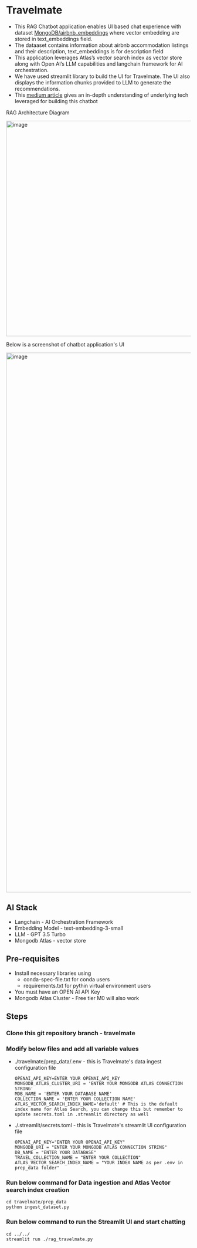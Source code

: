 # Travelmate
- This RAG Chatbot application enables UI based chat experience with dataset [MongoDB/airbnb_embeddings](https://huggingface.co/datasets/MongoDB/airbnb_embeddings) where vector embedding are stored in text_embeddings field. 
- The dataaset contains information about airbnb accommodation listings and their description, text_embeddings is for description field
- This application leverages Atlas’s vector search index as vector store along with Open AI’s LLM capabilities and langchain framework for AI orchestration. 
- We have used streamlit library to build the UI for Travelmate. The UI also displays the information chunks provided to LLM to generate the recommendations.
- This [medium article](https://medium.com/p/8e7636207921)  gives an in-depth understanding of underlying tech leveraged for building this chatbot

RAG Architecture Diagram

<img width="588" alt="image" src="https://github.com/user-attachments/assets/02fd8ce3-6003-4431-86e2-702b354a767f">


Below is a screenshot of chatbot application's UI 

<img width="1473" alt="image" src="https://github.com/user-attachments/assets/28f11ef8-e2e0-46e4-a37b-6ec7048a567b">

## AI Stack
- Langchain - AI Orchestration Framework
- Embedding Model - text-embedding-3-small
- LLM - GPT 3.5 Turbo
- Mongodb Atlas - vector store



## Pre-requisites
- Install necessary libraries using 
   - conda-spec-file.txt for conda users
   - requirements.txt for pythin virtual environment users
- You must have an OPEN AI API Key
- Mongodb Atlas Cluster - Free tier M0 will also work

## Steps

### Clone this git repository branch - travelmate

### Modify below files and add all variable values
- ./travelmate/prep_data/.env - this is Travelmate's data ingest configuration file

   ```
   OPENAI_API_KEY=ENTER YOUR OPENAI_API_KEY
   MONGODB_ATLAS_CLUSTER_URI = 'ENTER YOUR MONGODB ATLAS CONNECTION STRING'
   MDB_NAME = 'ENTER YOUR DATABASE NAME'
   COLLECTION_NAME = 'ENTER YOUR COLLECTION NAME'
   ATLAS_VECTOR_SEARCH_INDEX_NAME='default' # This is the default index name for Atlas Search, you can change this but remember to update secrets.toml in .streamlit directory as well
   ```
- ./.streamlit/secrets.toml - this is Travelmate's streamlit UI configuration file

   ```
   OPENAI_API_KEY="ENTER YOUR OPENAI_API_KEY"
   MONGODB_URI = "ENTER YOUR MONGODB ATLAS CONNECTION STRING"
   DB_NAME = "ENTER YOUR DATABASE"
   TRAVEL_COLLECTION_NAME = "ENTER YOUR COLLECTION"
   ATLAS_VECTOR_SEARCH_INDEX_NAME = "YOUR INDEX NAME as per .env in prep_data folder"
   ```

### Run below command for Data ingestion and Atlas Vector search index creation
   
   ```
   cd travelmate/prep_data
   python ingest_dataset.py
   ```

### Run below command to run the Streamlit UI and start chatting
```
cd ../../
streamlit run ./rag_travelmate.py
```


